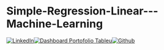 # Simple-Regression-Linear---Machine-Learning

[![LinkedIn](https://github.com/mhdalfarisy/Capstone-Project-Modul-1---Program-Stock-Barang-Gudang-/blob/main/image/Linkedin.jpg)](hhttps://www.linkedin.com/in/m-alfarisy97/)[![Dashboard Portofolio Tableu](https://github.com/mhdalfarisy/Capstone-Project-Modul-1---Program-Stock-Barang-Gudang-/blob/main/image/Tableau-Server-1.jpg)](https://public.tableau.com/app/profile/muhammad.al.farisy6147)[![Github](https://github.com/mhdalfarisy/Capstone-Project-Modul-1---Program-Stock-Barang-Gudang-/blob/main/image/github-logo-tile.png)](https://github.com/mhdalfarisy)
